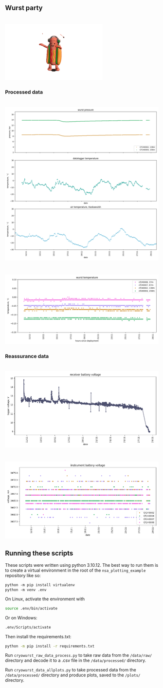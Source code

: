 ## Wurst party
# ![](https://github.com/lisa-craw/nsa_plotting_example/blob/main/wurst_tanzen.gif)

### Processed data

# ![](https://github.com/lisa-craw/nsa_plotting_example/blob/main/plots/wurst_pressure.png)

# ![](https://github.com/lisa-craw/nsa_plotting_example/blob/main/plots/temp_curves_together.png)

### Reassurance data

# ![](https://github.com/lisa-craw/nsa_plotting_example/blob/main/plots/logger_voltage.png)

# ![](https://github.com/lisa-craw/nsa_plotting_example/blob/main/plots/wurst_voltage.png)


## Running these scripts

These scripts were written using python 3.10.12.
The best way to run them is to create a virtual environment in the root of the `nsa_plotting_example` repository like so:

```bashs
python -m pip install virtualenv
python -m venv .env
```

On Linux, activate the environment with 

```bash
source .env/bin/activate
```

Or on Windows:

```bash
.env/Scripts/activate
```

Then install the requirements.txt:
```bash
python -m pip install -r requirements.txt
```

Run `cryowurst_raw_data_process.py` to take raw data from the `/data/raw/` directory and decode it to a .csv file in the `/data/processed/` directory.

Run `cryowurst_data_allplots.py` to take processed data from the `/data/processed/` directory and produce plots, saved to the `/plots/` directory.